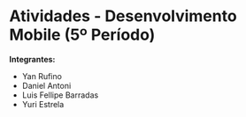 # Atividades - Desenvolvimento Mobile (5º Período)

**Integrantes:**
- Yan Rufino  
- Daniel Antoni
- Luis Fellipe Barradas
- Yuri Estrela
